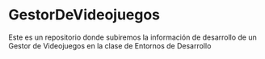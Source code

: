 # GestorDeVideojuegos
Este es un repositorio donde subiremos la información de desarrollo de un Gestor de Videojuegos en la clase de Entornos de Desarrollo
